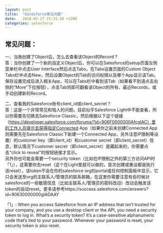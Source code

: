 ```yaml
---
layout: post
title:  "Salesforce常见问题"
date:   2018-02-27 15:31:20 +1200
categories: salesforce
---
```

## 常见问题：  

一、当我创建了Object后，怎么去查看该Object的Record？  
答：当你创建了一个新的自定义Object后，你可以在Salesforce的setup页面左侧菜单栏中点击User Interface然后点击Tabs，在Tabs设置页面的Custom Object Tabs栏中点击New，然后设置Object的Tab的访问权限以及哪个App显示该Tab。保存设置完成后进入相关App，可以在Tabs栏中看到该Tab（如果看不到请点击右侧的“More”下拉按钮），点击Tab则即可翻看该Object的所有、最近Records，或手动创建新的Record。  

二、查看我的Salesforce账号client_id或client_secret？  
答：这是一个非常常见和恼人的问题。目前似乎Salesforce Light中不能查看，所以你需要先切换去Salesforce Classic，然后根据以下这个链接（https://developer.salesforce.com/forums/?id=906F0000000AfcgIAC）里的工作人员提示去获得指定Connected App（如果你之前未创建Connected App则需要先在Salesforce Classic下新建一个Connected App，另外注意IP限制等设置）的customer key（即client_id）和customer secret（即client_secret）信息，默认情况下customer secret（即client_secret）是藏起来的，你需要点击"click to reveal"的按钮链接才显示。  
另外你也可能会需要一个security token（比如在IP限制之外的第三方访问API时「1」），这需要你去reset（这个在Light里就可以做的，首次创建或重设都是执行该reset），该token不会在你的salesforce org的portal或任何控制面板中显示，它只会发送至org的主联系人/管理员的联系邮箱，在这里你需要注意有些时候对salesforce的一些敏感信息（比如主联系人/管理员的密码改动）改动会触发该token的自动reset。更多请参考https://success.salesforce.com/answers?id=90630000000glADAAY  
  
  
「1」: When you access Salesforce from an IP address that isn’t trusted for your company, and you use a desktop client or the API, you need a security token to log in. What’s a security token? It’s a case-sensitive alphanumeric code that’s tied to your password. Whenever your password is reset, your security token is also reset.  
